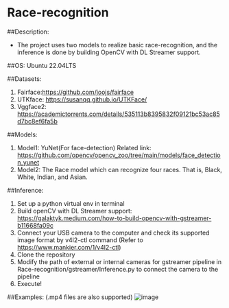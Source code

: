 # Race-recognition
##Description:
* The project uses two models to realize basic race-recognition, and the inference is done by building OpenCV with DL Streamer support.
>
##OS: Ubuntu 22.04LTS
>
##Datasets:
1. Fairface:https://github.com/joojs/fairface
2. UTKface: https://susanqq.github.io/UTKFace/
3. Vggface2: https://academictorrents.com/details/535113b8395832f09121bc53ac85d7bc8ef6fa5b
> 
##Models:
1. Model1: YuNet(For face-detection) Related link: https://github.com/opencv/opencv_zoo/tree/main/models/face_detection_yunet
2. Model2: The Race model which can recognize four races. That is, Black, White, Indian, and Asian.
>
##Inference:
1. Set up a python virtual env in terminal 
2. Build openCV with DL Streamer support: https://galaktyk.medium.com/how-to-build-opencv-with-gstreamer-b11668fa09c
3. Connect your USB camera to the computer and check its supported image format by v4l2-ctl command
   (Refer to https://www.mankier.com/1/v4l2-ctl)
4. Clone the repository
5. Modify the path of external or internal cameras for gstreamer pipeline in Race-recognition/gstreamer/Inference.py to connect the camera to the pipeline
6. Execute!
>
##Examples: (.mp4 files are also supported)
![image](https://github.com/henry8248/Race-recognition/blob/main/demo/success.png)

    


